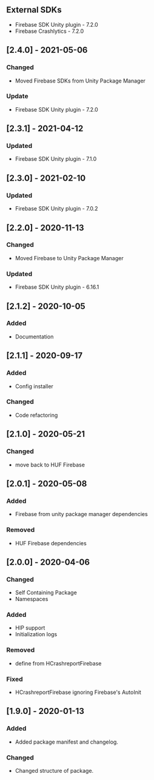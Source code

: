 ## External SDKs
- Firebase SDK Unity plugin - 7.2.0
- Firebase Crashlytics - 7.2.0

## [2.4.0] - 2021-05-06
### Changed
- Moved Firebase SDKs from Unity Package Manager

### Update
- Firebase SDK Unity plugin - 7.2.0


## [2.3.1] - 2021-04-12
### Updated
- Firebase SDK Unity plugin - 7.1.0


## [2.3.0] - 2021-02-10
### Updated
- Firebase SDK Unity plugin - 7.0.2


## [2.2.0] - 2020-11-13
### Changed
- Moved Firebase to Unity Package Manager

### Updated
- Firebase SDK Unity plugin - 6.16.1


## [2.1.2] - 2020-10-05
### Added
- Documentation


## [2.1.1] - 2020-09-17
### Added
- Config installer

### Changed
- Code refactoring


## [2.1.0] - 2020-05-21
### Changed
- move back to HUF Firebase


## [2.0.1] - 2020-05-08
### Added
- Firebase from unity package manager dependencies

### Removed
- HUF Firebase dependencies


## [2.0.0] - 2020-04-06
### Changed
- Self Containing Package
- Namespaces

### Added
- HIP support
- Initialization logs

### Removed
- define from HCrashreportFirebase

### Fixed
- HCrashreportFirebase ignoring Firebase's AutoInit


## [1.9.0] - 2020-01-13
### Added
- Added package manifest and changelog.

### Changed
- Changed structure of package.
